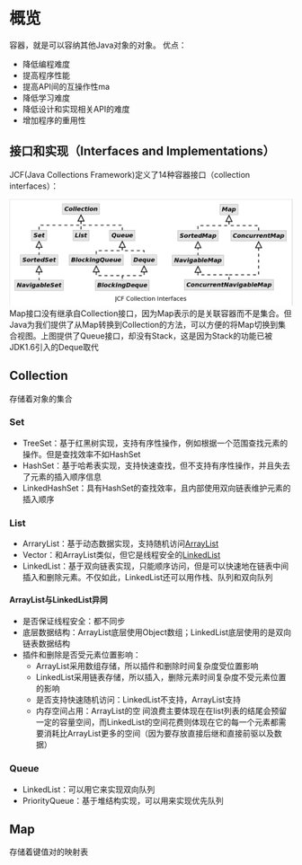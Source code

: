 # 概览

容器，就是可以容纳其他Java对象的对象。
优点：

- 降低编程难度
- 提高程序性能
- 提高API间的互操作性ma
- 降低学习难度
- 降低设计和实现相关API的难度
- 增加程序的重用性

## 接口和实现（Interfaces and Implementations）

JCF(Java Collections Framework)定义了14种容器接口（collection interfaces）：

![图](/img/JCF_Collection_Interfaces.png)
Map接口没有继承自Collection接口，因为Map表示的是关联容器而不是集合。但Java为我们提供了从Map转换到Collection的方法，可以方便的将Map切换到集合视图。上图提供了Queue接口，却没有Stack，这是因为Stack的功能已被JDK1.6引入的Deque取代

## Collection

存储着对象的集合

### Set

- TreeSet：基于红黑树实现，支持有序性操作，例如根据一个范围查找元素的操作。但是查找效率不如HashSet
- HashSet：基于哈希表实现，支持快速查找，但不支持有序性操作，并且失去了元素的插入顺序信息
- LinkedHashSet：具有HashSet的查找效率，且内部使用双向链表维护元素的插入顺序

### List

- ArraryList：基于动态数据实现，支持随机访问[ArrayList](arraylist.md)
- Vector：和ArrayList类似，但它是线程安全的[LinkedList](linkedlist.md)
- LinkedList：基于双向链表实现，只能顺序访问，但是可以快速地在链表中间插入和删除元素。不仅如此，LinkedList还可以用作栈、队列和双向队列

#### ArrayList与LinkedList异同

- 是否保证线程安全：都不同步
- 底层数据结构：ArrayList底层使用Object数组；LinkedList底层使用的是双向链表数据结构
- 插件和删除是否受元素位置影响：
  - ArrayList采用数组存储，所以插件和删除时间复杂度受位置影响
  - LinkedList采用链表存储，所以插入，删除元素时间复杂度不受元素位置的影响
  - 是否支持快速随机访问：LinkedList不支持，ArrayList支持
  - 内存空间占用：ArrayList的空 间浪费主要体现在在list列表的结尾会预留一定的容量空间，而LinkedList的空间花费则体现在它的每一个元素都需要消耗比ArrayList更多的空间（因为要存放直接后继和直接前驱以及数据）

### Queue

- LinkedList：可以用它来实现双向队列
- PriorityQueue：基于堆结构实现，可以用来实现优先队列

## Map

存储着键值对的映射表
